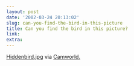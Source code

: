 ```yaml
---
layout: post
date: '2002-03-24 20:13:02'
slug: can-you-find-the-bird-in-this-picture
title: Can you find the bird in this picture?
link: 
extra: 
---
```


[Hiddenbird.jpg](http://blort.meepzorp.com/fenestration/hiddenbird.jpg) via [Camworld.](http://www.camworld.com/)
